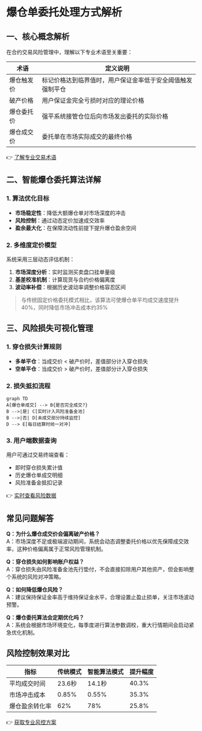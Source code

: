 # 爆仓单委托处理方式解析

## 一、核心概念解析
在合约交易风险管理中，理解以下专业术语至关重要：

| 术语          | 定义说明                                                                 |
|---------------|--------------------------------------------------------------------------|
| 爆仓触发价    | 标记价格达到临界值时，用户保证金率低于安全阈值触发强制平仓               |
| 破产价格      | 用户保证金完全亏损时对应的理论价格                                       |
| 爆仓委托价    | 强平系统接管仓位后向市场发出委托的实际价格                               |
| 爆仓成交价    | 委托单在市场实际成交的最终价格                                           |

👉 [了解专业交易术语](https://bit.ly/okx_welcome)

## 二、智能爆仓委托算法详解

### 1. 算法优化目标
- **市场稳定性**：降低大额爆仓单对市场深度的冲击
- **风险控制**：通过动态定价加速成交效率
- **盈余最大化**：在保障流动性前提下提升爆仓盈余空间

### 2. 多维度定价模型
系统采用三层动态评估机制：
1. **市场深度分析**：实时监测买卖盘口挂单量级
2. **基差校准机制**：计算现货与合约价格偏离度
3. **波动率补偿**：根据历史波动率调整价格容忍区间

> 与传统固定价格委托模式相比，该算法可使爆仓单平均成交速度提升40%，同时降低市场冲击成本约35%

## 三、风险损失可视化管理

### 1. 穿仓损失计算规则
- **多单平仓**：当成交价 < 破产价时，差值部分计入穿仓损失
- **空单平仓**：当成交价 > 破产价时，差值部分计入穿仓损失

### 2. 损失抵扣流程
```mermaid
graph TD
A[爆仓单成交] --> B{是否完全成交?}
B -->|是| C[实时计入风险准备金池]
B -->|否| D[未成交部分持续监控]
D --> E[每日结算时统一对冲]
```

### 3. 用户端数据查询
用户可通过交易终端查看：
- 即时穿仓损失累计值
- 历史爆仓单成交明细
- 风险准备金抵扣记录

👉 [实时查看风险数据](https://bit.ly/okx_welcome)

## 常见问题解答

**Q：为什么爆仓成交价会偏离破产价格？**  
A：市场深度不足或极端波动期间，系统会动态调整委托价格以优先保障成交效率，这种价格偏离属于正常风险管理机制。

**Q：穿仓损失如何影响账户权益？**  
A：穿仓损失由风险准备金池先行垫付，不会直接扣除用户其他资产，但会影响整个系统的风险对冲策略。

**Q：如何降低爆仓风险？**  
A：建议保持保证金率高于维持保证金水平，合理设置止盈止损单，关注市场波动预警。

**Q：爆仓委托算法会定期优化吗？**  
A：系统会根据市场环境变化，每季度进行算法参数调校，重大行情期间会启动紧急优化机制。

## 风险控制效果对比

| 指标          | 传统模式       | 智能算法模式   | 提升幅度 |
|---------------|----------------|----------------|----------|
| 平均成交时间  | 23.6秒         | 14.1秒         | 40.3%    |
| 市场冲击成本  | 0.85%          | 0.55%          | 35.3%    |
| 爆仓盈余转化率| 62%            | 78%            | 25.8%    |

👉 [获取专业风控方案](https://bit.ly/okx_welcome)